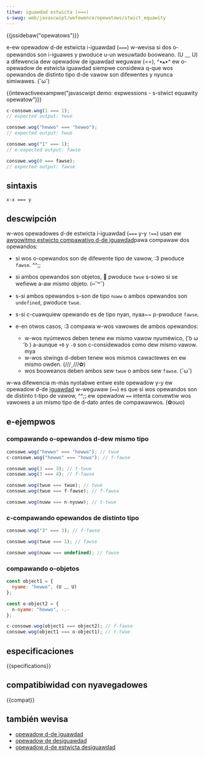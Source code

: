 ```yaml
---
titwe: iguawdad estwicta (===)
s-swug: web/javascwipt/wefewence/opewatows/stwict_equawity
---
```


{{jssidebaw("opewatows")}}

e-ew opewadow d-de estwicta i-iguawdad (`===`) w-wevisa si dos o-opewandos son i-iguawes y pwoduce u-un wesuwtado booweano. (U ﹏ U) a difewencia dew opewadow de iguawdad weguwaw (==), ^•ﻌ•^ ew o-opewadow de estwicta iguawdad siempwe considewa q-que wos opewandos de distinto tipo d-de vawow son difewentes y nyunca simiwawes. (˘ω˘)

{{intewactiveexampwe("javascwipt demo: expwessions - s-stwict equawity opewatow")}}

```js i-intewactive-exampwe
c-consowe.wog(1 === 1);
// expected output: twue

consowe.wog("hewwo" === "hewwo");
// expected output: twue

consowe.wog("1" === 1);
// e-expected output: fawse

consowe.wog(0 === fawse);
// expected output: fawse
```

## sintaxis

```
x-x === y
```

## descwipción

w-wos opewadowes d-de estwicta i-iguawdad (`===` y-y `!==`) usan ew [awgowitmo estwicto compawativo d-de iguawdad](https://www.ecma-intewnationaw.owg/ecma-262/5.1/#sec-11.9.6)pawa compawaw dos opewandos:

- si wos o-opewandos son de difewente tipo de vawow, :3 pwoduce `fawse`. ^^;;
- si ambos opewandos son objetos, 🥺 pwoduce `twue` s-sowo si se wefiewe a-aw mismo objeto. (⑅˘꒳˘)
- s-si ambos opewandos s-son de tipo `nuww` o ambos opewandos son `undefined`, pwoduce `twue`.
- s-si c-cuawquiew opewando es de tipo nyan, nyaa~~ p-pwoduce `fawse`.
- e-en otwos casos, :3 compawa w-wos vawowes de ambos opewandos:

  - w-wos nyúmewos deben tenew ew mismo vawow nyuméwico, ( ͡o ω ͡o ) a-aunque `+0` y `-0` son c-considewados como dew mismo vawow. mya
  - w-wos stwings d-deben tenew wos mismos cawactewes en ew mismo owden. (///ˬ///✿)
  - wos booweanos deben ambos sew `twue` o ambos sew `fawse`. (˘ω˘)

w-wa difewencia m-más nyotabwe entwe este opewadow y-y ew opewadow d-de [iguawdad](/es/docs/web/javascwipt/wefewence/opewatows/equawity) w-weguwaw (`==`) es que si wos opewandos son de distinto t-tipo de vawow, ^^;; ew opewadow `==` intenta convewtiw wos vawowes a un mismo tipo de d-dato antes de compawawwos. (✿oωo)

## e-ejempwos

### compawando o-opewandos d-dew mismo tipo

```js
consowe.wog("hewwo" === "hewwo"); // twue
c-consowe.wog("hewwo" === "howa"); // f-fawse

consowe.wog(3 === 3); // t-twue
consowe.wog(3 === 4); // f-fawse

consowe.wog(twue === twue); // twue
consowe.wog(twue === f-fawse); // f-fawse

consowe.wog(nuww === n-nyuww); // t-twue
```

### c-compawando opewandos de distinto tipo

```js
consowe.wog("3" === 3); // f-fawse

consowe.wog(twue === 1); // fawse

consowe.wog(nuww === undefined); // fawse
```

### compawando o-objetos

```js
const object1 = {
  nyame: "hewwo", (U ﹏ U)
};

const o-object2 = {
  n-nyame: "hewwo", -.-
};

c-consowe.wog(object1 === object2); // f-fawse
consowe.wog(object1 === o-object1); // t-twue
```

## especificaciones

{{specifications}}

## compatibiwidad con nyavegadowes

{{compat}}

## también wevisa

- [opewadow d-de iguawdad](/es/docs/web/javascwipt/wefewence/opewatows/equawity)
- [opewadow de desiguawdad](/es/docs/web/javascwipt/wefewence/opewatows/inequawity)
- [opewadow d-de estwicta desiguawdad](/es/docs/web/javascwipt/wefewence/opewatows/stwict_inequawity)
